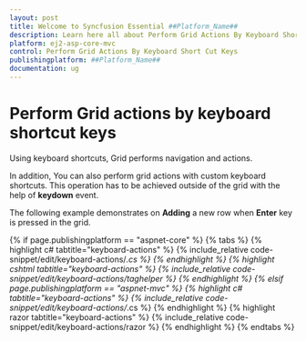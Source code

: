 ```yaml
---
layout: post
title: Welcome to Syncfusion Essential ##Platform_Name##
description: Learn here all about Perform Grid Actions By Keyboard Short Cut Keys of Syncfusion Essential ##Platform_Name## widgets based on HTML5 and jQuery.
platform: ej2-asp-core-mvc
control: Perform Grid Actions By Keyboard Short Cut Keys
publishingplatform: ##Platform_Name##
documentation: ug
---
```



# Perform Grid actions by keyboard shortcut keys

Using keyboard shortcuts, Grid performs navigation and actions.

In addition, You can also perform grid actions with custom keyboard shortcuts. This operation has to be achieved outside of the grid with the help of **keydown** event.

The following example demonstrates on **Adding** a new row when **Enter** key is pressed in the grid.

{% if page.publishingplatform == "aspnet-core" %}
{% tabs %}
{% highlight c# tabtitle="keyboard-actions" %}
{% include_relative code-snippet/edit/keyboard-actions/*.cs %}
{% endhighlight %}
{% highlight cshtml tabtitle="keyboard-actions" %}
{% include_relative code-snippet/edit/keyboard-actions/taghelper %}
{% endhighlight %}
{% elsif page.publishingplatform == "aspnet-mvc" %}
{% highlight c# tabtitle="keyboard-actions" %}
{% include_relative code-snippet/edit/keyboard-actions/*.cs %}
{% endhighlight %}
{% highlight razor tabtitle="keyboard-actions" %}
{% include_relative code-snippet/edit/keyboard-actions/razor %}
{% endhighlight %}
{% endtabs %}


